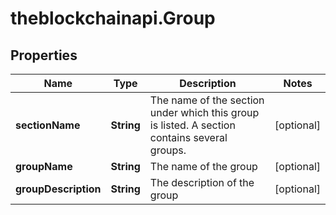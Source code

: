 # theblockchainapi.Group

## Properties

Name | Type | Description | Notes
------------ | ------------- | ------------- | -------------
**sectionName** | **String** | The name of the section under which this group is listed. A section contains several groups.  | [optional] 
**groupName** | **String** | The name of the group  | [optional] 
**groupDescription** | **String** | The description of the group  | [optional] 


